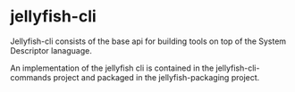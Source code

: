 # jellyfish-cli
Jellyfish-cli consists of the base api for building tools on top of the System Descriptor lanaguage.

An implementation of the jellyfish cli is contained in the jellyfish-cli-commands project and packaged in the
jellyfish-packaging project.
